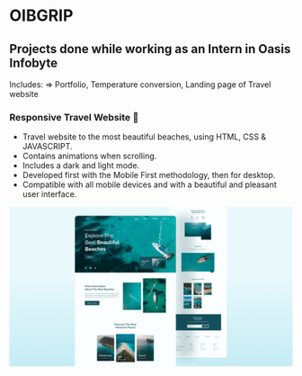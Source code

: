 # OIBGRIP
## Projects done while working as an Intern in Oasis Infobyte
Includes:
=> Portfolio, Temperature conversion, Landing page of Travel website 

###  Responsive Travel Website 🌊

- Travel website to the most beautiful beaches, using HTML, CSS & JAVASCRIPT.
- Contains animations when scrolling.
- Includes a dark and light mode.
- Developed first with the Mobile First methodology, then for desktop.
- Compatible with all mobile devices and with a beautiful and pleasant user interface.

![travel-website](/preview.png)

